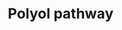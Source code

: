 ---
annotations:
- id: PW:0001520
  parent: regulatory pathway
  type: Pathway Ontology
  value: polyol pathway
authors:
- MaintBot
- Khanspers
- Fehrhart
- Mkutmon
- Egonw
citedin: ''
communities: []
description: When glucose is unused, it is metabolized via the polyol pathway. This
  pathway consists of two main enzymatic steps. First, glucose is reduced to sorbitol
  by aldose reductase. In this step, NADPH is oxidized to NADP+. The next step is
  the oxidation of sorbitol to D-fructose by sorbitol dehydrogenase. Fructose can
  then be phosphorylated by fructokinase and subsequently be metabolized via dihydroxyacetone
  phosphate or glyceraldehyde to D-glyceraldehyde 3-phosphate, which can be used as
  a substrate in the process of glycolysis. The sorbitol pathway plays a role in diabetic
  renal complications because aldose reductase metabolizes the excess of glucose to
  toxic metabolites that induce hyperfiltration and glomerular dysfunction.
last-edited: 2025-08-09
ndex: null
organisms:
- Anopheles gambiae
redirect_from:
- /index.php/Pathway:WP1236
- /instance/WP1236
- /instance/WP1236_r140264
revision: r140264
schema-jsonld:
- '@context': https://schema.org/
  '@id': https://wikipathways.github.io/pathways/WP1236.html
  '@type': Dataset
  creator:
    '@type': Organization
    name: WikiPathways
  description: When glucose is unused, it is metabolized via the polyol pathway. This
    pathway consists of two main enzymatic steps. First, glucose is reduced to sorbitol
    by aldose reductase. In this step, NADPH is oxidized to NADP+. The next step is
    the oxidation of sorbitol to D-fructose by sorbitol dehydrogenase. Fructose can
    then be phosphorylated by fructokinase and subsequently be metabolized via dihydroxyacetone
    phosphate or glyceraldehyde to D-glyceraldehyde 3-phosphate, which can be used
    as a substrate in the process of glycolysis. The sorbitol pathway plays a role
    in diabetic renal complications because aldose reductase metabolizes the excess
    of glucose to toxic metabolites that induce hyperfiltration and glomerular dysfunction.
  keywords:
  - ALDOB
  - AgaP_AGAP011050
  - D-Fructose
  - D-Glucose
  - D-Glyceraldehyde 3-phosphate
  - Dihydroxyacetone phosphate
  - Fructokinase
  - Fructose 1-phosphate
  - Glyceraldehyde
  - Sorbitol
  license: CC0
  name: Polyol pathway
seo: CreativeWork
title: Polyol pathway
wpid: WP1236
---